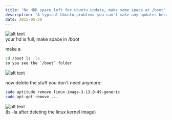 ```yaml
---
title: "No HDD space left for ubuntu update, make some space at /boot"
description: "A typical Ubuntu problem: you can't make any updates because No HDD space left for ubuntu update, make some space at /boot. Here is a way that you can install again"
date: 2015-05-20
---
```


![alt text](https://joergi77.files.wordpress.com/2015/05/hd_full.png "your hd is full, make space in /boot")    
your hd is full, make space in /boot

make a
```bash
cd /boot ls -la
so you see the `/boot` folder
```
![alt text](https://joergi77.files.wordpress.com/2015/05/hd_full_lsla.png)   

now delete the stuff you don't need anymore:
```bash
sudo aptitude remove linux-image-3.13.0-49-generic
sudo apt-get remove ...
```
![alt text](https://joergi77.files.wordpress.com/2015/05/after_deleting_linux_image.png)     
(ls -la after deleting the linux kernel image)
